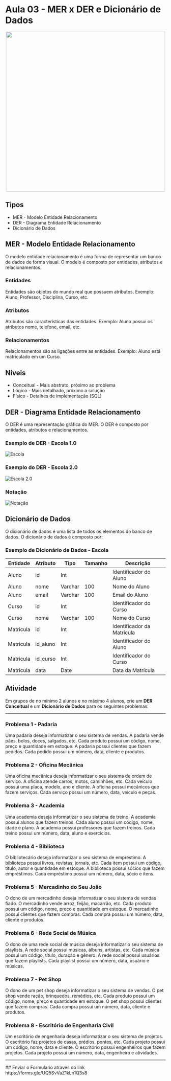 # Aula 03 - MER x DER e Dicionário de Dados

<div align = "center">
<img src ="mer.gif" width="500"/>
</div>

## Tipos

- MER - Modelo Entidade Relacionamento
- DER - Diagrama Entidade Relacionamento
- Dicionário de Dados

## MER - Modelo Entidade Relacionamento
O modelo entidade relacionamento é uma forma de representar um banco de dados de forma visual. O modelo é composto por entidades, atributos e relacionamentos.

### Entidades
Entidades são objetos do mundo real que possuem atributos. Exemplo: Aluno, Professor, Disciplina, Curso, etc.

### Atributos
Atributos são características das entidades. Exemplo: Aluno possui os atributos nome, telefone, email, etc.

### Relacionamentos
Relacionamentos são as ligações entre as entidades. Exemplo: Aluno está matriculado em um Curso.

## Níveis
- Conceitual - Mais abstrato, próximo ao problema
- Lógico - Mais detalhado, próximo a solução
- Físico - Detalhes de implementação (SQL)

## DER - Diagrama Entidade Relacionamento
O DER é uma representação gráfica do MER. O DER é composto por entidades, atributos e relacionamentos.
### Exemplo de DER - Escola 1.0
![Escola](./escola1.0.png)
### Exemplo do DER - Escola 2.0
![Escola 2.0](./escola2.0.png)
### Notação
![Notação](./merder.png)

## Dicionário de Dados
O dicionário de dados é uma lista de todos os elementos do banco de dados. O dicionário de dados é composto por:

### Exemplo de Dicionário de Dados - Escola
| Entidade | Atributo | Tipo | Tamanho | Descrição |
|----------|----------|------|---------|-----------|
| Aluno    | id       | Int  |         | Identificador do Aluno |
| Aluno    | nome     | Varchar | 100   | Nome do Aluno |
| Aluno    | email    | Varchar | 100   | Email do Aluno |
| Curso    | id       | Int  |         | Identificador do Curso |
| Curso    | nome     | Varchar | 100   | Nome do Curso |
| Matricula| id       | Int  |         | Identificador da Matrícula |
| Matricula| id_aluno | Int  |         | Identificador do Aluno |
| Matricula| id_curso | Int  |         | Identificador do Curso |
| Matricula| data     | Date |         | Data da Matrícula |

## Atividade

Em grupos de no mínimo 2 alunos e no máximo 4 alunos, crie um **DER Conceitual** e um **Dicionário de Dados** para os seguintes problemas:
<hr/>

### Problema 1 - Padaria 
Uma padaria deseja informatizar o seu sistema de vendas. A padaria vende pães, bolos, doces, salgados, etc. Cada produto possui um código, nome, preço e quantidade em estoque. A padaria possui clientes que fazem pedidos. Cada pedido possui um número, data, cliente e produtos.

### Problema 2 - Oficina Mecânica 
Uma oficina mecânica deseja informatizar o seu sistema de ordem de serviço. A oficina atende carros, motos, caminhões, etc. Cada veículo possui uma placa, modelo, ano e cliente. A oficina possui mecânicos que fazem serviços. Cada serviço possui um número, data, veículo e peças.

### Problema 3 - Academia 
Uma academia deseja informatizar o seu sistema de treino. A academia possui alunos que fazem treinos. Cada aluno possui um código, nome, idade e plano. A academia possui professores que fazem treinos. Cada treino possui um número, data, aluno e exercícios.

### Problema 4 - Biblioteca
O bibliotecário deseja informatizar o seu sistema de empréstimo. A biblioteca possui livros, revistas, jornais, etc. Cada item possui um código, título, autor e quantidade em estoque. A biblioteca possui sócios que fazem empréstimos. Cada empréstimo possui um número, data, sócio e itens.

### Problema 5 - Mercadinho do Seu João 
O dono de um mercadinho deseja informatizar o seu sistema de vendas fiado. O mercadinho vende arroz, feijão, macarrão, etc. Cada produto possui um código, nome, preço e quantidade em estoque. O mercadinho possui clientes que fazem compras. Cada compra possui um número, data, cliente e produtos.

### Problema 6 - Rede Social de Música 
O dono de uma rede social de música deseja informatizar o seu sistema de playlists. A rede social possui músicas, álbuns, artistas, etc. Cada música possui um código, título, duração e gênero. A rede social possui usuários que fazem playlists. Cada playlist possui um número, data, usuário e músicas.

### Problema 7 - Pet Shop 
O dono de um pet shop deseja informatizar o seu sistema de vendas. O pet shop vende ração, brinquedos, remédios, etc. Cada produto possui um código, nome, preço e quantidade em estoque. O pet shop possui clientes que fazem compras. Cada compra possui um número, data, cliente e produtos.

### Problema 8 - Escritório de Engenharia Civil 
Um escritório de engenharia deseja informatizar o seu sistema de projetos. O escritório faz projetos de casas, prédios, pontes, etc. Cada projeto possui um código, nome, data e cliente. O escritório possui engenheiros que fazem projetos. Cada projeto possui um número, data, engenheiro e atividades.

<hr/>
<div>
## Enviar o Formulario através do link
https://forms.gle/UQ5SvVaZ1kLn1Q3s8
</div>
